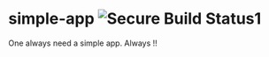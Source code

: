 # simple-app ![Secure Build Status1](https://9.47.224.46:8443/badge.svg)
One always need a simple app. Always !!
